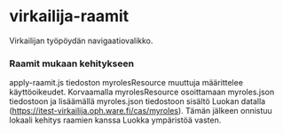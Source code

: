 # virkailija-raamit
Virkailijan työpöydän navigaatiovalikko.

### Raamit mukaan kehitykseen
apply-raamit.js tiedoston myrolesResource muuttuja määrittelee käyttöoikeudet.
Korvaamalla myrolesResource osoittamaan myroles.json tiedostoon ja lisäämällä myroles.json tiedostoon sisältö Luokan datalla (https://itest-virkailija.oph.ware.fi/cas/myroles). Tämän jälkeen onnistuu lokaali kehitys raamien kanssa Luokka ympäristöä vasten.


